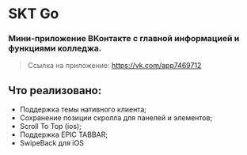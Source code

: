 # SKT Go

### Мини-приложение ВКонтакте с главной информацией и функциями колледжа. 

> Ссылка на приложение: https://vk.com/app7469712

## Что реализовано:
- Поддержка темы нативного клиента;
- Сохранение позиции скролла для панелей и элементов;
- Scroll To Top (ios);
- Поддержка EPIC TABBAR;
- SwipeBack для iOS
